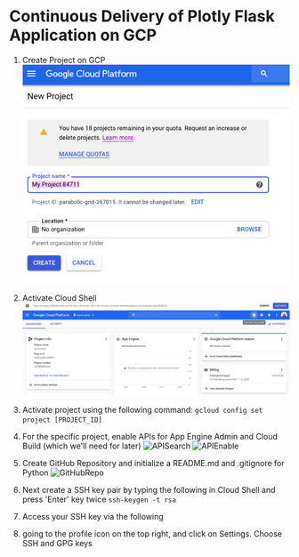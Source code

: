 # Continuous Delivery of Plotly Flask Application on GCP 

1. Create Project on GCP
![Create Project](img/create_project.png)

2. Activate Cloud Shell 
![Activate](img/CloudShell.png)

3. Activate project using the following command:
```gcloud config set project [PROJECT_ID]```

4. For the specific project, enable APIs for App Engine Admin and Cloud Build (which we'll need for later)
![APISearch](img/APISearch.png)
![APIEnable](img/APIEnable)

5. Create GitHub Repository and initialize a README.md and .gitignore for Python
![GitHubRepo](img/GitHubRepo.png)

6. Next create a SSH key pair by typing the following in Cloud Shell and press 'Enter' key twice
```ssh-keygen -t rsa```

7. Access your SSH key via the following 

7. going to the profile icon on the top right, and click on Settings. Choose SSH and GPG keys
